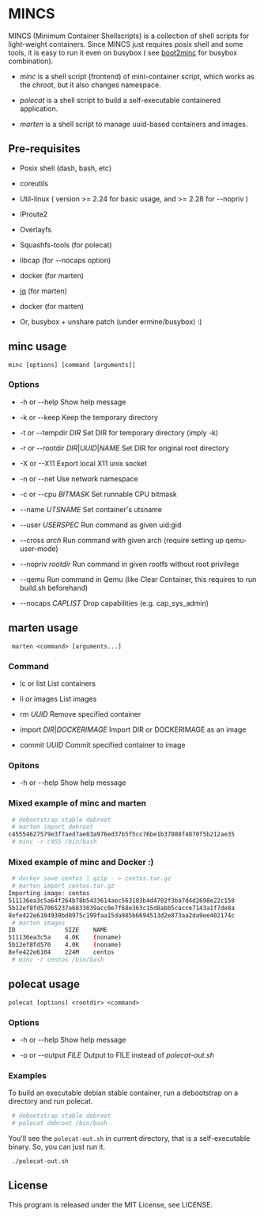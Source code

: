 # MINCS

MINCS (Minimum Container Shellscripts) is a collection of shell scripts
for light-weight containers. Since MINCS just requires posix shell and
some tools, it is easy to run it even on busybox ( see [boot2minc](https://github.com/mhiramat/boot2minc) for busybox combination).

* *minc* is a shell script (frontend) of mini-container script, which
 works as the chroot, but it also changes namespace.

* *polecat* is a shell script to build a self-executable containered
 application.

* *marten* is a shell script to manage uuid-based containers and images.

## Pre-requisites

- Posix shell (dash, bash, etc)
- coreutils
- Util-linux ( version >= 2.24 for basic usage, and >= 2.28 for --nopriv )
- IProute2
- Overlayfs
- Squashfs-tools (for polecat)
- libcap (for --nocaps option)
- docker (for marten)
- [jq](https://github.com/stedolan/jq/) (for marten)
- docker (for marten)

- Or, busybox + unshare patch (under ermine/busybox) :)

## minc usage

` minc [options] [command [arguments]] `

### Options

* -h or --help
       Show help message

* -k or --keep
       Keep the temporary directory

* -t or --tempdir *DIR*
       Set DIR for temporary directory (imply -k)

* -r or --rootdir *DIR*|*UUID*|*NAME*
       Set DIR for original root directory

* -X or --X11
       Export local X11 unix socket

* -n or --net
       Use network namespace

* -c or --cpu *BITMASK*
       Set runnable CPU bitmask

* --name *UTSNAME*
       Set container's utsname

* --user *USERSPEC*
       Run command as given uid:gid

* --cross *arch*
       Run command with given arch (require setting up qemu-user-mode)

* --nopriv *rootdir*
       Run command in given rootfs without root privilege

* --qemu
       Run command in Qemu (like Clear Container, this requires to run build.sh beforehand)

* --nocaps *CAPLIST*
       Drop capabilities (e.g. cap_sys_admin)

## marten usage

` marten <command> [arguments...]`

### Command

* lc or list
	List containers

* li or images
	List images

* rm *UUID*
	Remove specified container

* import *DIR*|*DOCKERIMAGE*
	Import DIR or DOCKERIMAGE as an image

* commit *UUID*
	Commit specified container to image

### Opitons

* -h or --help
       Show help message

### Mixed example of minc and marten

```sh
 # debootstrap stable debroot
 # marten import debroot
c45554627579e3f7aed7ae83a976ed37b5f5cc76be1b37088f4870f5b212ae35
 # minc -r c455 /bin/bash
```

### Mixed example of minc and Docker :)

```sh
 # docker save centos | gzip - > centos.tar.gz
 # marten import centos.tar.gz
Importing image: centos
511136ea3c5a64f264b78b5433614aec563103b4d4702f3ba7d4d2698e22c158
5b12ef8fd57065237a6833039acc0e7f68e363c15d8abb5cacce7143a1f7de8a
8efe422e6104930bd0975c199faa15da985b6694513d2e873aa2da9ee402174c
 # marten images
ID              SIZE    NAME
511136ea3c5a    4.0K    (noname)
5b12ef8fd570    4.0K    (noname)
8efe422e6104    224M    centos
 # minc -r centos /bin/bash
```

## polecat usage

` polecat [options] <rootdir> <command> `

### Options

* -h or --help
       Show help message

* -o or --output *FILE*
       Output to FILE instead of *polecat-out.sh*

### Examples

To build an executable debian stable container, run a debootstrap on
a directory and run polecat.

```sh
 # debootstrap stable debroot
 # polecat debroot /bin/bash
```

You'll see the `polecat-out.sh` in current directory, that is
a self-executable binary. So, you can just run it.

` ./polecat-out.sh`

## License

This program is released under the MIT License, see LICENSE.
